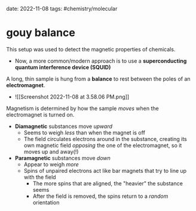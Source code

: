 date: 2022-11-08
tags: #chemistry/molecular 
# gouy balance

This setup was used to detect the magnetic properties of chemicals.
- Now, a more common/modern approach is to use a **superconducting quantum interference device (SQUID)**

A long, thin sample is hung from a **balance** to rest between the poles of an **electromagnet**.
- ![[Screenshot 2022-11-08 at 3.58.06 PM.png]]

Magnetism is determined by how the sample *moves* when the electromagnet is turned on.
- **Diamagnetic** substances move *upward*
	- Seems to weigh *less* than when the magnet is off
	- The field circulates electrons around in the substance, creating its own magnetic field *opposing* the one of the electromagnet, so it moves up and away(!)
- **Paramagnetic** substances move *down*
	- Appear to weigh *more*
	- Spins of unpaired electrons act like bar magnets that try to line up with the field
		- The more spins that are aligned, the "heavier" the substance seems
		- After the field is removed, the spins return to a *random* orientation